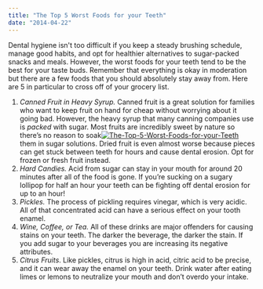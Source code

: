 ```yaml
---
title: "The Top 5 Worst Foods for your Teeth"
date: "2014-04-22"
---
```


Dental hygiene isn't too difficult if you keep a steady brushing schedule, manage good habits, and opt for healthier alternatives to sugar-packed snacks and meals. However, the worst foods for your teeth tend to be the best for your taste buds. Remember that everything is okay in moderation but there are a few foods that you should absolutely stay away from. Here are 5 in particular to cross off of your grocery list.

1. _Canned Fruit in Heavy Syrup._ Canned fruit is a great solution for families who want to keep fruit on hand for cheap without worrying about it going bad. However, the heavy syrup that many canning companies use is _packed_ with sugar. Most fruits are incredibly sweet by nature so there’s no reason to soak[![The-Top-5-Worst-Foods-for-your-Teeth](/images/The-Top-5-Worst-Foods-for-your-Teeth-225x300.jpg)](/images/The-Top-5-Worst-Foods-for-your-Teeth.jpg) them in sugar solutions. Dried fruit is even almost worse because pieces can get stuck between teeth for hours and cause dental erosion. Opt for frozen or fresh fruit instead.
2. _Hard Candies._ Acid from sugar can stay in your mouth for around 20 minutes after all of the food is gone. If you’re sucking on a sugary lollipop for half an hour your teeth can be fighting off dental erosion for up to an hour!
3. _Pickles._ The process of pickling requires vinegar, which is very acidic. All of that concentrated acid can have a serious effect on your tooth enamel.
4. _Wine, Coffee, or Tea._ All of these drinks are major offenders for causing stains on your teeth. The darker the beverage, the darker the stain. If you add sugar to your beverages you are increasing its negative attributes.
5. _Citrus Fruits_. Like pickles, citrus is high in acid, citric acid to be precise, and it can wear away the enamel on your teeth. Drink water after eating limes or lemons to neutralize your mouth and don’t overdo your intake.
